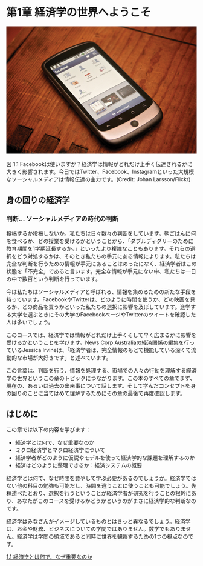 # 第1章 経済学の世界へようこそ

![Facebookアプリを開いたスマートフォンの写真](img/CNX_Econv1-2_C01_00.jpg)
<div class="figure_text">
    <span class="figure_title">図 1.1 Facebookは使いますか？</span>経済学は情報がどれだけ上手く伝達されるかに大きく影響されます。今日ではTwitter、Facebook、Instagramといった大規模なソーシャルメディアは情報伝達の主力です。(Credit: Johan Larsson/Flickr)
</div>

<div class="bring_it_home">
    <h2>
        身の回りの経済学
    </h2>
    <h3>
        判断... ソーシャルメディアの時代の判断
    </h3>
    <p>
        投稿するか投稿しないか。私たちは日々数々の判断をしています。朝ごはんに何を食べるか、どの授業を受けるかということから、「ダブルディグリーのために教育期間を1学期延長するか。」といったより複雑なこともあります。それらの選択をどう対処するかは、そのとき私たちの手元にある情報によります。私たちは完全な判断を行うための情報が手元にあることはめったになく、経済学者はこの状態を「不完全」であると言います。完全な情報が手元にない中、私たちは一日の中で数百という判断を行っています。
    </p>
    <p>
        今は私たちはソーシャルメディアと呼ばれる、情報を集めるための新たな手段を持っています。FacebookやTwitterは、どのように時間を使うか、どの映画を見るか、どの商品を買うかといった私たちの選択に影響を及ぼしています。進学する大学を選ぶときにその大学のFacebookページやTwitterのツイートを確認した人は多いでしょう。
    </p>
    <p>
        このコースでは、経済学では情報がどれだけ上手くそして早く広まるかに影響を受けるかということを学びます。News Corp Australiaの経済関係の編集を行っているJessica Irvineは、「経済学者は、完全情報のもとで機能している深くて流動的な市場が大好きです」と述べています。
    </p>
    <p>
        この言葉は、判断を行う、情報を処理する、市場での人々の行動を理解する経済学の世界というこの章のトピックにつながります。この本のすべての章でまず、現在の、あるいは過去の出来事について話します。そして学んだコンセプトを身の回りのことに当てはめて理解するためにその章の最後で再度確認します。
    </p>
</div>

## はじめに
この章では以下の内容を学びます：
* 経済学とは何で、なぜ重要なのか
* ミクロ経済学とマクロ経済学について
* 経済学者がどのように仮説やモデルを使って経済学的な課題を理解するのか
* 経済はどのように整理できるか：経済システムの概要

経済学とは何で、なぜ時間を費やして学ぶ必要があるのでしょうか。経済学ではない他の科目の勉強も可能だし、時間を違うことに使うことも可能でしょう。先程述べたとおり、選択を行うということが経済学者が研究を行うことの根幹にあり、あなたがこのコースを受けるかどうかというのがまさに経済学的な判断なのです。

経済学はみなさんがイメージしているものとはきっと異なるでしょう。経済学は、お金や財務、ビジネスについての学問ではありません。数学でもありません。経済学は学問の領域であると同時に世界を観察するための1つの視点なのです。

[1.1 経済学とは何で、なぜ重要なのか](1-1-What-Is-Economics-and-Why-Is-It-Important)